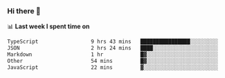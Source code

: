 ### Hi there 👋

<!--
**DBvc/DBvc** is a ✨ _special_ ✨ repository because its `README.md` (this file) appears on your GitHub profile.

Here are some ideas to get you started:

- 🔭 I’m currently working on ...
- 🌱 I’m currently learning ...
- 👯 I’m looking to collaborate on ...
- 🤔 I’m looking for help with ...
- 💬 Ask me about ...
- 📫 How to reach me: ...
- 😄 Pronouns: ...
- ⚡ Fun fact: ...
-->

📊 **Last week I spent time on**
<!--START_SECTION:waka-->

```txt
TypeScript                 9 hrs 43 mins   ████████████████░░░░░░░░░   64.16 %
JSON                       2 hrs 24 mins   ████░░░░░░░░░░░░░░░░░░░░░   15.90 %
Markdown                   1 hr            █▓░░░░░░░░░░░░░░░░░░░░░░░   06.64 %
Other                      54 mins         █▓░░░░░░░░░░░░░░░░░░░░░░░   06.04 %
JavaScript                 22 mins         ▓░░░░░░░░░░░░░░░░░░░░░░░░   02.50 %
```

<!--END_SECTION:waka-->
